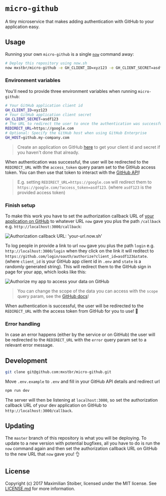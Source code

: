 # `micro-github`

A tiny microservice that makes adding authentication with GitHub to your application easy.

## Usage

Running your own `micro-github` is a single [`now`](https://now.sh) command away:

```sh
# Deploy this repository using now.sh
now mxstbr/micro-github -e GH_CLIENT_ID=xyz123 -e GH_CLIENT_SECRET=asdf123 -e REDIRECT_URL=https://google.com
```

### Environment variables

You'll need to provide three environment variables when running `micro-github`:

```sh
# Your GitHub application client id
GH_CLIENT_ID=xyz123
# Your GitHub application client secret
GH_CLIENT_SECRET=asdf123
# The URL to redirect the user to once the authentication was successful
REDIRECT_URL=https://google.com
# Optional: Specify the GitHub host when using GitHub Enterprise
GH_HOST=github.my-company.com
```

> Create an application on GitHub [here](https://github.com/settings/applications/new) to get your client id and secret if you haven't done that already.

When authentication was successful, the user will be redirected to the `REDIRECT_URL` with the `access_token` query param set to the GitHub access token. You can then use that token to interact with the [GitHub API](https://developer.github.com/v3/)!

> E.g. setting `REDIRECT_URL=https://google.com` will redirect them to `https://google.com/?access_token=asdf123`. (where `asdf123` is the provided access token)

### Finish setup

To make this work you have to set the authorization callback URL of [your application on GitHub](https://github.com/settings/developers) to whatever URL `now` gave you plus the path `/callback` e.g. `http://localhost:3000/callback`:

![Authorization callback URL: 'your-url.now.sh'](https://cloud.githubusercontent.com/assets/7525670/22621592/95546272-eb27-11e6-80f3-6a2cd556d319.png)

To log people in provide a link to url `now` gave you plus the path `login` e.g. `http://localhost:3000/login` when they click on the link it will reditect to `https://github.com/login/oauth/authorize?client_id=asdf123&state`. (where `client_id` is your GitHub app client id in `.env` and `state` is a randomly generated string). This will redirect them to the GitHub sign in page for your app, which looks like this:

![Authorize my app to access your data on GitHub](https://cloud.githubusercontent.com/assets/7525670/22627265/fc50c680-ebbf-11e6-9126-dcdef37d3c3d.png)

> You can change the scope of the data you can access with the `scope` query param, see the [GitHub docs](https://developer.github.com/v3/oauth/#scopes)!

When authentication is successful, the user will be redirected to the `REDIRECT_URL` with the access token from GitHub for you to use! 🎉

### Error handling

In case an error happens (either by the service or on GitHub) the user will be redirected to the `REDIRECT_URL` with the `error` query param set to a relevant error message.

## Development

```sh
git clone git@github.com:mxstbr/micro-github.git
```

Move `.env.example` to `.env` and fill in your GitHub API details and redirect url

```sh
npm run dev
```

The server will then be listening at `localhost:3000`, so set the authorization callback URL of your dev application on GitHub to `http://localhost:3000/callback`.

## Updating

The `master` branch of this repository is what you will be deploying. To update to a new version with potential bugfixes, all you have to do is run the `now` command again and then set the authorization callback URL on GitHub to the new URL that `now` gave you! 👌

## License

Copyright (c) 2017 Maximilian Stoiber, licensed under the MIT license. See [LICENSE.md](LICENSE.md) for more information.
